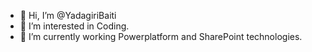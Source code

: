 - 👋 Hi, I’m @YadagiriBaiti
- 👀 I’m interested in Coding.
- 🌱 I’m currently working Powerplatform and SharePoint technologies.<!---
YadagiriBaiti/YadagiriBaiti is a ✨ special ✨ repository because its `README.md` (this file) appears on your GitHub profile.
You can click the Preview link to take a look at your changes.
--->
